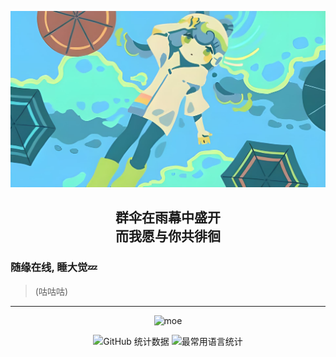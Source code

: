 <p align="center">
  <img src="img/%E7%BE%A4%E4%BC%9E.png" alt="header" width="800" loading="lazy" />
</p>

<h2 align="center">
  群伞在雨幕中盛开<br>
  而我愿与你共徘徊
</h2>

<!--
<p align="center">
  <img src="https://readme-typing-svg.demolab.com/?font=JetBrains+Mono&pause=1000&color=58A6FF&center=true&vCenter=true&width=435&lines=%E5%96%B5~" alt="typing" />
</p>
-->

### 随缘在线, 睡大觉💤
>
> (咕咕咕)

---

<p align="center">
  <img src="https://moe-counter.lxchapu.com/baiyao105?theme=moebooru" alt="moe" />
</p>

<p align="center">
  <img src="https://github-readme-stats.vercel.app/api?username=baiyao105&show_icons=true&locale=cn&theme=tokyonight&hide_border=true&card_width=400&hide=contribs&count_private=true&cache_seconds=18000"
       alt="GitHub 统计数据" height="180" />
  <img src="https://github-readme-stats.vercel.app/api/top-langs/?username=baiyao105&layout=compact&locale=cn&theme=tokyonight&hide_border=true&card_width=360&cache_seconds=18000"
       alt="最常用语言统计" height="180" />
</p>
